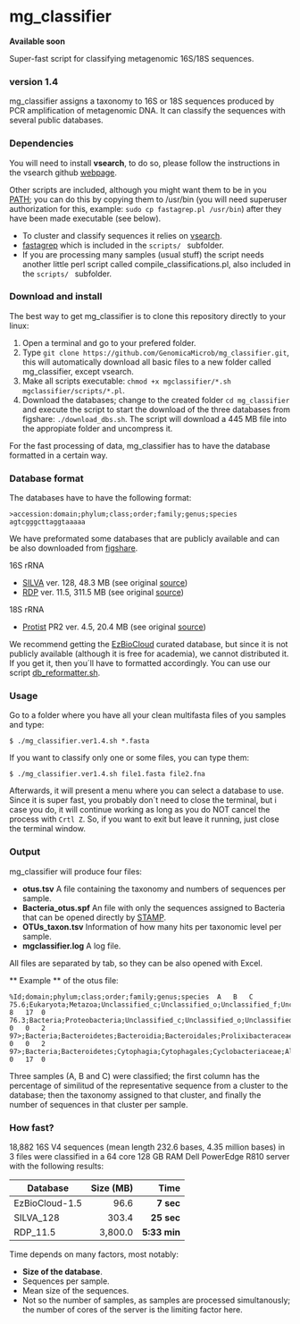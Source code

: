 # mg_classifier
**Available soon**

Super-fast script for classifying metagenomic 16S/18S sequences.
### version 1.4

mg_classifier assigns a taxonomy to 16S or 18S sequences produced by PCR amplification of metagenomic DNA. It can classify the sequences with several public databases.

### Dependencies
You will need to install **vsearch**, to do so, please follow the instructions in the vsearch github [webpage](https://github.com/torognes/vsearch).

Other scripts are included, although you might want them to be in you [PATH](http://www.troubleshooters.com/linux/prepostpath.htm); you can do this by copying them to /usr/bin (you will need superuser authorization for this, example: `sudo cp fastagrep.pl /usr/bin`) after they have been made executable (see below).
- To cluster and classify sequences it relies on [vsearch](https://github.com/torognes/vsearch).
- [fastagrep](http://nebc.nerc.ac.uk/nebc_website_frozen/nebc.nerc.ac.uk//tools/code-corner/scripts/sequence-formatting-and-other-text-manipulation.html#-ace_split-pl) which is included in the `scripts/ ` subfolder.
- If you are processing many samples (usual stuff) the script needs another little perl script called compile_classifications.pl, also included in the `scripts/ ` subfolder.

### Download and install
The best way to get mg_classifier is to clone this repository directly to your linux:
1. Open a terminal and go to your prefered folder.
2. Type `git clone https://github.com/GenomicaMicrob/mg_classifier.git`, this will automatically download all basic files to a new folder called mg_classifier, except vsearch.
3. Make all scripts executable: `chmod +x mgclassifier/*.sh mgclassifier/scripts/*.pl`.
3. Download the databases; change to the created folder `cd mg_classifier` and execute the script to start the download of the three databases from figshare: `./download_dbs.sh`. The script will download a 445 MB file into the appropiate folder and uncompress it.

For the fast processing of data, mg_classifier has to have the database formatted in a certain way.

### Database format
The databases have to have the following format:

```
>accession:domain;phylum;class;order;family;genus;species
agtcgggcttaggtaaaaa
```
We have preformated some databases that are publicly available and can be also downloaded from [figshare](https://figshare.com/account/home#/projects/20254).

16S rRNA
- [SILVA](10.6084/m9.figshare.4814062) ver. 128, 48.3 MB (see original [source](https://www.arb-silva.de))
- [RDP](10.6084/m9.figshare.4814959) ver. 11.5, 311.5 MB (see original [source](http://rdp.cme.msu.edu/misc/resources.jsp))

18S rRNA
- [Protist](10.6084/m9.figshare.4814056) PR2 ver. 4.5, 20.4 MB (see original [source](https://figshare.com/articles/PR2_rRNA_gene_database/3803709))

We recommend getting the [EzBioCloud](http://www.ezbiocloud.net/resources/pipelines) curated database, but since it is not publicly available (although it is free for academia), we cannot distributed it. If you get it, then you´ll have to formatted accordingly. You can use our script [db_reformatter.sh](https://github.com/GenomicaMicrob/db_reformatter).

### Usage
Go to a folder where you have all your clean multifasta files of you samples and type:

`$ ./mg_classifier.ver1.4.sh *.fasta`

If you want to classify only one or some files, you can type them:

`$ ./mg_classifier.ver1.4.sh file1.fasta file2.fna`

Afterwards, it will present a menu where you can select a database to use. Since it is super fast, you probably don´t need to close the terminal, but i case you do, it will continue working as long as you do NOT cancel the process with `Crtl Z`. So, if you want to exit but leave it running, just close the terminal window.

### Output
mg_classifier will produce four files:
- **otus.tsv** A file containing the taxonomy and numbers of sequences per sample.
- **Bacteria_otus.spf** An file with only the sequences assigned to Bacteria that can be opened directly by [STAMP](http://kiwi.cs.dal.ca/Software/STAMP).
- **OTUs_taxon.tsv** Information of how many hits per taxonomic level per sample.
- **mgclassifier.log** A log file.

All files are separated by tab, so they can be also opened with Excel.

** Example ** of the otus file:
```
%Id;domain;phylum;class;order;family;genus;species	A	B	C
75.6;Eukaryota;Metazoa;Unclassified_c;Unclassified_o;Unclassified_f;Unclassified_g;Unclassified_s	8	17	0
76.3;Bacteria;Proteobacteria;Unclassified_c;Unclassified_o;Unclassified_f;Unclassified_g;Unclassified_s	0	0	2
97>;Bacteria;Bacteroidetes;Bacteroidia;Bacteroidales;Prolixibacteraceae;Draconibacterium;Draconibacterium_filum	0	0	2
97>;Bacteria;Bacteroidetes;Cytophagia;Cytophagales;Cyclobacteriaceae;Algoriphagus;Algoriphagus_namhaensis	0	17	0

```
Three samples (A, B and C) were classified; the first column has the percentage of similitud of the representative sequence from a cluster to the database; then the taxonomy assigned to that cluster, and finally the number of sequences in that cluster per sample.

### How fast?
18,882 16S V4 sequences (mean length 232.6 bases, 4.35 million bases) in 3 files were classified in a 64 core 128 GB RAM Dell PowerEdge R810 server with the following results:

| Database | Size (MB) | Time |
| --- | ---: | ---:|
| EzBioCloud-1.5 | 96.6 | **7 sec** |
| SILVA_128 | 303.4 | **25 sec** |
| RDP_11.5 | 3,800.0 | **5:33 min** |

Time depends on many factors, most notably:
- **Size of the database**.
- Sequences per sample.
- Mean size of the sequences.
- Not so the number of samples, as samples are processed simultanously; the number of cores of the server is the limiting factor here.
